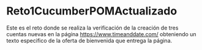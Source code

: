 # Reto1CucumberPOMActualizado
 Este es el reto donde se realiza la verificación de la creación de tres cuentas nuevas en la página
https://www.timeanddate.com/ obteniendo un texto especifico de la oferta de bienvenida que entrega la página.
